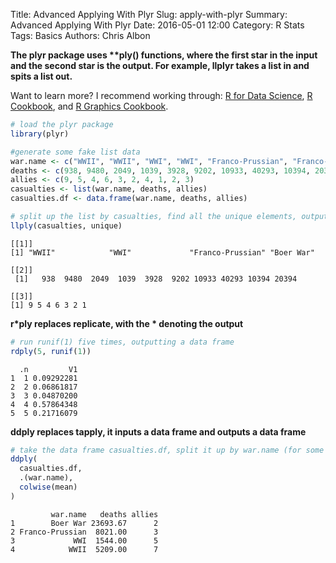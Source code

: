 Title: Advanced Applying With Plyr
Slug: apply-with-plyr
Summary: Advanced Applying With Plyr
Date: 2016-05-01 12:00
Category: R Stats
Tags: Basics
Authors: Chris Albon



**The plyr package uses \*\*ply() functions, where the first star in the input and the second star is the output. For example, llplyr takes a list in and spits a list out.**


Want to learn more? I recommend working through: [R for Data Science](http://amzn.to/2myxnhi), [R Cookbook](http://amzn.to/2lF6hkb), and [R Graphics Cookbook](http://amzn.to/2m0fcPL).

```R
# load the plyr package
library(plyr)
```


```R
#generate some fake list data
war.name <- c("WWII", "WWII", "WWI", "WWI", "Franco-Prussian", "Franco-Prussian", "Franco-Prussian", "Boer War", "Boer War", "Boer War")
deaths <- c(938, 9480, 2049, 1039, 3928, 9202, 10933, 40293, 10394, 20394)
allies <- c(9, 5, 4, 6, 3, 2, 4, 1, 2, 3)
casualties <- list(war.name, deaths, allies)
casualties.df <- data.frame(war.name, deaths, allies)
```


```R
# split up the list by casualties, find all the unique elements, output them as a list
llply(casualties, unique)
```




    [[1]]
    [1] "WWII"            "WWI"             "Franco-Prussian" "Boer War"       

    [[2]]
     [1]   938  9480  2049  1039  3928  9202 10933 40293 10394 20394

    [[3]]
    [1] 9 5 4 6 3 2 1




**r\*ply replaces replicate, with the \* denoting the output**


```R
# run runif(1) five times, outputting a data frame
rdply(5, runif(1))
```




      .n         V1
    1  1 0.09292281
    2  2 0.06861817
    3  3 0.04870200
    4  4 0.57864348
    5  5 0.21716079



**ddply replaces tapply, it inputs a data frame and outputs a data frame**


```R
# take the data frame casualties.df, split it up by war.name (for some reasons it uses the .() function, the find the mean)
ddply(
  casualties.df,
  .(war.name),
  colwise(mean)
)
```




             war.name   deaths allies
    1        Boer War 23693.67      2
    2 Franco-Prussian  8021.00      3
    3             WWI  1544.00      5
    4            WWII  5209.00      7
